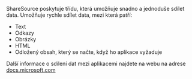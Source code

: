 ﻿ShareSource poskytuje třídu, která umožňuje snadno a jednoduše sdílet data. Umožňuje rychle sdílet data, mezi která patří:

  * Text
  * Odkazy
  * Obrázky
  * HTML
  * Odložený obsah, který se načte, když ho aplikace vyžaduje

Další informace o sdílení dat mezi aplikacemi najdete na webu na adrese 
[docs.microsoft.com](https://docs.microsoft.com/windows/uwp/app-to-app/share-data)